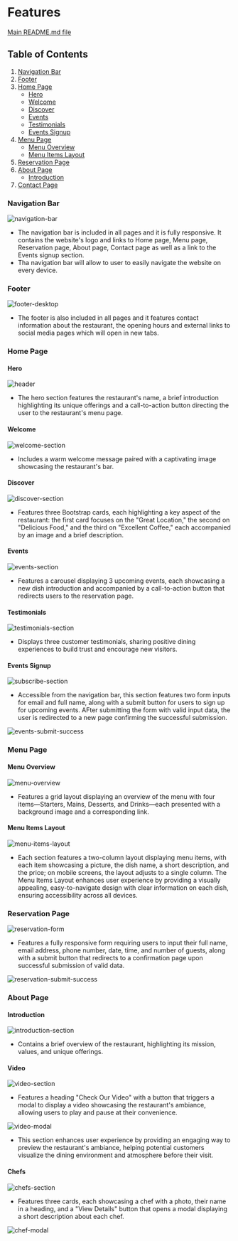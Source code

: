 # Features
[Main README.md file](https://github.com/FlorinMiron98/urban-steakhouse-restaurant/blob/main/README.md)

## Table of Contents
1. [Navigation Bar](#navigation-bar)
2. [Footer](#footer)
3. [Home Page](#home-page)
   - [Hero](#hero)
   - [Welcome](#welcome)
   - [Discover](#discover)
   - [Events](#events)
   - [Testimonials](#testimonials)
   - [Events Signup](#events-signup)
4. [Menu Page](#menu-page)
   - [Menu Overview](#menu-overview)
   - [Menu Items Layout](#menu-items-layout)
5. [Reservation Page](#reservation-page)
6. [About Page](#)
   - [Introduction](#introduction)
7. [Contact Page](#)

### Navigation Bar

![navigation-bar](https://github.com/user-attachments/assets/26271387-fd73-4f0c-b539-89cb2490111b)

- The navigation bar is included in all pages and it is fully responsive. It contains the website's logo and links to Home page, Menu page, Reservation page, About page, Contact page as well as a link to the Events signup section.
- Tha navigation bar will allow to user to easily navigate the website on every device.

### Footer

![footer-desktop](https://github.com/user-attachments/assets/c28bfd6a-192f-430f-a193-5123e05a51d5)

- The footer is also included in all pages and it features contact information about the restaurant, the opening hours and external links to social media pages which will open in new tabs.

### Home Page
#### Hero

![header](https://github.com/user-attachments/assets/5e861f68-c163-4966-b164-ee46907e6587)

- The hero section features the restaurant's name, a brief introduction highlighting its unique offerings and a call-to-action button directing the user to the restaurant's menu page.

#### Welcome

![welcome-section](https://github.com/user-attachments/assets/c8ec4534-5fad-4119-a74e-0fdeec6b5a3e)

- Includes a warm welcome message paired with a captivating image showcasing the restaurant's bar.

#### Discover

![discover-section](https://github.com/user-attachments/assets/1ed4e7c9-ac16-4574-93ff-4d7302d8e405)

- Features three Bootstrap cards, each highlighting a key aspect of the restaurant: the first card focuses on the "Great Location," the second on "Delicious Food," and the third on "Excellent Coffee," each accompanied by an image and a brief description.

#### Events

![events-section](https://github.com/user-attachments/assets/61c962b8-0b52-4666-bace-ed8036da4a05)

- Features a carousel displaying 3 upcoming events, each showcasing a new dish introduction and accompanied by a call-to-action button that redirects users to the reservation page.

#### Testimonials

![testimonials-section](https://github.com/user-attachments/assets/82c3d436-9d89-4b9c-be46-e113b64b63c8)

- Displays three customer testimonials, sharing positive dining experiences to build trust and encourage new visitors.

#### Events Signup

![subscribe-section](https://github.com/user-attachments/assets/35cd7d06-fa0e-48b9-96fb-40d943000c2f)

- Accessible from the navigation bar, this section features two form inputs for email and full name, along with a submit button for users to sign up for upcoming events. AFter submitting the form with valid input data, the user is redirected to a new page confirming the successful submission.

![events-submit-success](https://github.com/user-attachments/assets/9696ab8d-73ab-42f0-b655-0098d35f78fe)

### Menu Page
#### Menu Overview

![menu-overview](https://github.com/user-attachments/assets/ebe6f14f-20bd-4cd5-a507-aaca31742f29)

- Features a grid layout displaying an overview of the menu with four items—Starters, Mains, Desserts, and Drinks—each presented with a background image and a corresponding link.

#### Menu Items Layout

![menu-items-layout](https://github.com/user-attachments/assets/f28eaf54-e9f0-497e-9bd2-3a91d0a6af13)

- Each section features a two-column layout displaying menu items, with each item showcasing a picture, the dish name, a short description, and the price; on mobile screens, the layout adjusts to a single column. The Menu Items Layout enhances user experience by providing a visually appealing, easy-to-navigate design with clear information on each dish, ensuring accessibility across all devices.

### Reservation Page

![reservation-form](https://github.com/user-attachments/assets/087dae5d-a9c6-4a57-a6e4-ebe8ef49b3c2)

- Features a fully responsive form requiring users to input their full name, email address, phone number, date, time, and number of guests, along with a submit button that redirects to a confirmation page upon successful submission of valid data.

![reservation-submit-success](https://github.com/user-attachments/assets/89c8a223-e26e-46b7-af96-b030cabdf1d7)

### About Page
#### Introduction

![introduction-section](https://github.com/user-attachments/assets/79d830c8-e162-4835-ba48-b5a952124063)

- Contains a brief overview of the restaurant, highlighting its mission, values, and unique offerings.

#### Video

![video-section](https://github.com/user-attachments/assets/c271a386-95d4-4fbc-959c-372b0587dc03)

- Features a heading "Check Our Video" with a button that triggers a modal to display a video showcasing the restaurant's ambiance, allowing users to play and pause at their convenience.

![video-modal](https://github.com/user-attachments/assets/616a409c-dbd1-40da-b23c-b8f27a9f9f3c)

- This section enhances user experience by providing an engaging way to preview the restaurant's ambiance, helping potential customers visualize the dining environment and atmosphere before their visit.

#### Chefs

![chefs-section](https://github.com/user-attachments/assets/9842936b-a659-4c88-9bcd-0755e96d5d1d)

- Features three cards, each showcasing a chef with a photo, their name in a heading, and a "View Details" button that opens a modal displaying a short description about each chef.

![chef-modal](https://github.com/user-attachments/assets/4b108740-3002-4956-95c0-505ebce0457e)
